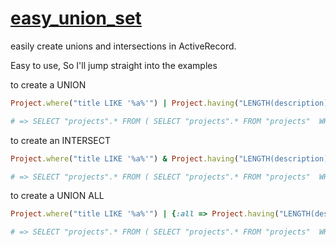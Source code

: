 [easy_union_set](https://rubygems.org/gems/easy_union_set)
==============

easily create unions and intersections in ActiveRecord.

Easy to use, So I'll jump straight into the examples

to create a UNION
```ruby
Project.where("title LIKE '%a%'") | Project.having("LENGTH(description) > 10").group(:id)

# => SELECT "projects".* FROM ( SELECT "projects".* FROM "projects"  WHERE (title LIKE '%a%') UNION SELECT "projects".* FROM "projects"  GROUP BY id HAVING LENGTH(description) > 10 ) "projects"
```

to create an INTERSECT
```ruby
Project.where("title LIKE '%a%'") & Project.having("LENGTH(description) > 10").group(:id)

# => SELECT "projects".* FROM ( SELECT "projects".* FROM "projects"  WHERE (title LIKE '%a%') INTERSECT SELECT "projects".* FROM "projects"  GROUP BY id HAVING LENGTH(description) > 10 ) "projects"
```

to create a UNION ALL
```ruby
Project.where("title LIKE '%a%'") | {:all => Project.having("LENGTH(description) > 10").group(:id)}

# => SELECT "projects".* FROM ( SELECT "projects".* FROM "projects"  WHERE (title LIKE '%a%') UNION ALL SELECT "projects".* FROM "projects"  GROUP BY id HAVING LENGTH(description) > 10 ) "projects"
```